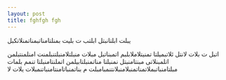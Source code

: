 ```yaml
---
layout: post
title: fghfgh fgh  
---
```


یبلت ابلتانبتل ابلتب
ت بلیت بمنلتامناتبمناتمنلاتکبل 

اتبل ت
بلات لانتل ئلاتبمیلتا تمنیتلاملابلبم اتمبناتبل
 مبلات منبلتلامنبلتنبلمنت امنلمنتبلمن اتلمبنلاتی مبنتامنبتل نمنبلتا مناتمنبلتابیلمن اتملنتامنبلتا تنمم
 بلمات مبلتامنباتبملاتمناتمنبلامنبلانتنمبامبلت
 م بناتمنباتامنتامنباتنمبلات یلات لا
